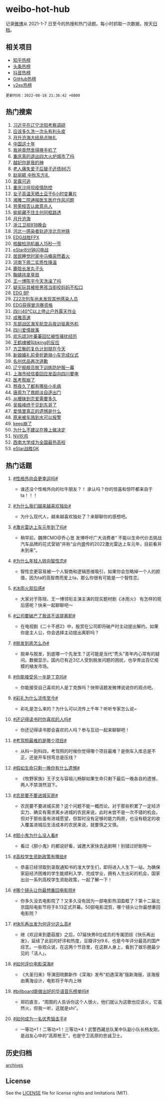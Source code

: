 # weibo-hot-hub

记录[微博](https://www.weibo.com)从 2021-1-7 日至今的热搜和热门话题。每小时抓取一次数据，按天[归档](archives)。

## 相关项目

- [知乎热榜](https://github.com/lonnyzhang423/zhihu-hot-hub)
- [头条热榜](https://github.com/lonnyzhang423/toutiao-hot-hub)
- [抖音热榜](https://github.com/lonnyzhang423/douyin-hot-hub)
- [GitHub热榜](https://github.com/lonnyzhang423/github-hot-hub)
- [v2ex热榜](https://github.com/lonnyzhang423/v2ex-hot-hub)


`更新时间：2022-08-18 21:36:42 +0800`

## 热门搜索

1. [习近平在辽宁沈阳考察调研](https://m.weibo.cn/search?containerid=100103type%3D1%26t%3D10%26q%3D%23%E4%B9%A0%E8%BF%91%E5%B9%B3%E5%9C%A8%E8%BE%BD%E5%AE%81%E6%B2%88%E9%98%B3%E8%80%83%E5%AF%9F%E8%B0%83%E7%A0%94%23&stream_entry_id=51&isnewpage=1&extparam=seat%3D1%26cate%3D10103%26dgr%3D0%26filter_type%3Drealtimehot%26c_type%3D51%26pos%3D0%26display_time%3D1660829801%26pre_seqid%3D1660829801014021961211&luicode=10000011&lfid=106003type%253D25%2526t%253D3%2526disable_hot%253D1%2526filter_type%253Drealtimehot)
1. [应该多久洗一次头有利头皮](https://m.weibo.cn/search?containerid=100103type%3D1%26t%3D10%26q%3D%23%E5%BA%94%E8%AF%A5%E5%A4%9A%E4%B9%85%E6%B4%97%E4%B8%80%E6%AC%A1%E5%A4%B4%E6%9C%89%E5%88%A9%E5%A4%B4%E7%9A%AE%23&stream_entry_id=31&isnewpage=1&extparam=seat%3D1%26realpos%3D1%26cate%3D0%26lcate%3D5001%26filter_type%3Drealtimehot%26dgr%3D0%26c_type%3D31%26flag%3D1%26pos%3D0%26display_time%3D1660829801%26pre_seqid%3D1660829801014021961211&luicode=10000011&lfid=106003type%253D25%2526t%253D3%2526disable_hot%253D1%2526filter_type%253Drealtimehot)
1. [月升沧海大结局点映礼](https://m.weibo.cn/search?containerid=100103type%3D1%26t%3D10%26q%3D%23%E6%9C%88%E5%8D%87%E6%B2%A7%E6%B5%B7%E5%A4%A7%E7%BB%93%E5%B1%80%E7%82%B9%E6%98%A0%E7%A4%BC%23&stream_entry_id=31&isnewpage=1&extparam=seat%3D1%26realpos%3D2%26cate%3D0%26lcate%3D5001%26filter_type%3Drealtimehot%26dgr%3D0%26c_type%3D31%26flag%3D0%26pos%3D1%26display_time%3D1660829801%26pre_seqid%3D1660829801014021961211&luicode=10000011&lfid=106003type%253D25%2526t%253D3%2526disable_hot%253D1%2526filter_type%253Drealtimehot)
1. [中国这十年](https://m.weibo.cn/search?containerid=100103type%3D1%26t%3D10%26q%3D%23%E4%B8%AD%E5%9B%BD%E8%BF%99%E5%8D%81%E5%B9%B4%23&stream_entry_id=31&isnewpage=1&extparam=seat%3D1%26realpos%3D3%26cate%3D0%26lcate%3D5001%26filter_type%3Drealtimehot%26dgr%3D0%26c_type%3D31%26flag%3D0%26pos%3D2%26display_time%3D1660829801%26pre_seqid%3D1660829801014021961211&luicode=10000011&lfid=106003type%253D25%2526t%253D3%2526disable_hot%253D1%2526filter_type%253Drealtimehot)
1. [我爸竟然舍得换手机了](https://m.weibo.cn/search?containerid=100103type%3D1%26t%3D10%26q%3D%23%E6%88%91%E7%88%B8%E7%AB%9F%E7%84%B6%E8%88%8D%E5%BE%97%E6%8D%A2%E6%89%8B%E6%9C%BA%E4%BA%86%23&stream_entry_id=31&isnewpage=1&extparam=seat%3D1%26cate%3D0%26adid%3D162912%26lcate%3D5001%26topic_ad%3D1%26dgr%3D0%26c_type%3D31%26filter_type%3Drealtimehot%26pos%3D3%26display_time%3D1660829801%26pre_seqid%3D1660829801014021961211&luicode=10000011&lfid=106003type%253D25%2526t%253D3%2526disable_hot%253D1%2526filter_type%253Drealtimehot)
1. [重庆真的退出四大火炉城市了吗](https://m.weibo.cn/search?containerid=100103type%3D1%26t%3D10%26q%3D%23%E9%87%8D%E5%BA%86%E7%9C%9F%E7%9A%84%E9%80%80%E5%87%BA%E5%9B%9B%E5%A4%A7%E7%81%AB%E7%82%89%E5%9F%8E%E5%B8%82%E4%BA%86%E5%90%97%23&stream_entry_id=31&isnewpage=1&extparam=seat%3D1%26realpos%3D4%26cate%3D0%26lcate%3D5001%26filter_type%3Drealtimehot%26dgr%3D0%26c_type%3D31%26flag%3D2%26pos%3D4%26display_time%3D1660829801%26pre_seqid%3D1660829801014021961211&luicode=10000011&lfid=106003type%253D25%2526t%253D3%2526disable_hot%253D1%2526filter_type%253Drealtimehot)
1. [越妃你是我的神](https://m.weibo.cn/search?containerid=100103type%3D1%26t%3D10%26q%3D%23%E8%B6%8A%E5%A6%83%E4%BD%A0%E6%98%AF%E6%88%91%E7%9A%84%E7%A5%9E%23&stream_entry_id=31&isnewpage=1&extparam=seat%3D1%26realpos%3D5%26cate%3D0%26lcate%3D5001%26filter_type%3Drealtimehot%26dgr%3D0%26c_type%3D31%26flag%3D1%26pos%3D5%26display_time%3D1660829801%26pre_seqid%3D1660829801014021961211&luicode=10000011&lfid=106003type%253D25%2526t%253D3%2526disable_hot%253D1%2526filter_type%253Drealtimehot)
1. [老人痛失爱子后替子还债86万](https://m.weibo.cn/search?containerid=100103type%3D1%26t%3D10%26q%3D%23%E8%80%81%E4%BA%BA%E7%97%9B%E5%A4%B1%E7%88%B1%E5%AD%90%E5%90%8E%E6%9B%BF%E5%AD%90%E8%BF%98%E5%80%BA86%E4%B8%87%23&stream_entry_id=31&isnewpage=1&extparam=seat%3D1%26realpos%3D6%26cate%3D0%26lcate%3D5001%26filter_type%3Drealtimehot%26dgr%3D0%26c_type%3D31%26flag%3D1%26pos%3D6%26display_time%3D1660829801%26pre_seqid%3D1660829801014021961211&luicode=10000011&lfid=106003type%253D25%2526t%253D3%2526disable_hot%253D1%2526filter_type%253Drealtimehot)
1. [赵丽颖 中秋东方礼](https://m.weibo.cn/search?containerid=100103type%3D1%26t%3D10%26q%3D%23%E8%B5%B5%E4%B8%BD%E9%A2%96+%E4%B8%AD%E7%A7%8B%E4%B8%9C%E6%96%B9%E7%A4%BC%23&stream_entry_id=31&isnewpage=1&extparam=seat%3D1%26cate%3D0%26adid%3D162922%26lcate%3D5001%26topic_ad%3D1%26dgr%3D0%26c_type%3D31%26filter_type%3Drealtimehot%26pos%3D7%26display_time%3D1660829801%26pre_seqid%3D1660829801014021961211&luicode=10000011&lfid=106003type%253D25%2526t%253D3%2526disable_hot%253D1%2526filter_type%253Drealtimehot)
1. [吴露可逃](https://m.weibo.cn/search?containerid=100103type%3D1%26t%3D10%26q%3D%E5%90%B4%E9%9C%B2%E5%8F%AF%E9%80%83&stream_entry_id=31&isnewpage=1&extparam=seat%3D1%26realpos%3D7%26cate%3D0%26lcate%3D5001%26filter_type%3Drealtimehot%26dgr%3D0%26c_type%3D31%26flag%3D0%26pos%3D8%26display_time%3D1660829801%26pre_seqid%3D1660829801014021961211&luicode=10000011&lfid=106003type%253D25%2526t%253D3%2526disable_hot%253D1%2526filter_type%253Drealtimehot)
1. [重庆沙坪坝疫情防控](https://m.weibo.cn/search?containerid=100103type%3D1%26t%3D10%26q%3D%23%E9%87%8D%E5%BA%86%E6%B2%99%E5%9D%AA%E5%9D%9D%E7%96%AB%E6%83%85%E9%98%B2%E6%8E%A7%23&stream_entry_id=31&isnewpage=1&extparam=seat%3D1%26realpos%3D8%26cate%3D0%26lcate%3D5001%26filter_type%3Drealtimehot%26dgr%3D0%26c_type%3D31%26flag%3D0%26pos%3D9%26display_time%3D1660829801%26pre_seqid%3D1660829801014021961211&luicode=10000011&lfid=106003type%253D25%2526t%253D3%2526disable_hot%253D1%2526filter_type%253Drealtimehot)
1. [女子高温天晒土豆干6小时变薯片](http://m.weibo.cn/c/wbox?&id=j84w2uenjc&roomid=12222&q=%23%E5%A5%B3%E5%AD%90%E9%AB%98%E6%B8%A9%E5%A4%A9%E6%99%92%E5%9C%9F%E8%B1%86%E5%B9%B26%E5%B0%8F%E6%97%B6%E5%8F%98%E8%96%AF%E7%89%87%23&extparam=seat%3D1%26realpos%3D9%26cate%3D0%26lcate%3D5001%26filter_type%3Drealtimehot%26dgr%3D0%26c_type%3D31%26flag%3D0%26pos%3D10%26display_time%3D1660829801%26pre_seqid%3D1660829801014021961211&luicode=10000011&lfid=106003type%253D25%2526t%253D3%2526disable_hot%253D1%2526filter_type%253Drealtimehot)
1. [湘雅二院通报医生医疗作风问题](https://m.weibo.cn/search?containerid=100103type%3D1%26t%3D10%26q%3D%23%E6%B9%98%E9%9B%85%E4%BA%8C%E9%99%A2%E9%80%9A%E6%8A%A5%E5%8C%BB%E7%94%9F%E5%8C%BB%E7%96%97%E4%BD%9C%E9%A3%8E%E9%97%AE%E9%A2%98%23&stream_entry_id=31&isnewpage=1&extparam=seat%3D1%26realpos%3D10%26cate%3D0%26lcate%3D5001%26filter_type%3Drealtimehot%26dgr%3D0%26c_type%3D31%26flag%3D0%26pos%3D11%26display_time%3D1660829801%26pre_seqid%3D1660829801014021961211&luicode=10000011&lfid=106003type%253D25%2526t%253D3%2526disable_hot%253D1%2526filter_type%253Drealtimehot)
1. [劳荣枝否认故意杀人](https://m.weibo.cn/search?containerid=100103type%3D1%26t%3D10%26q%3D%23%E5%8A%B3%E8%8D%A3%E6%9E%9D%E5%90%A6%E8%AE%A4%E6%95%85%E6%84%8F%E6%9D%80%E4%BA%BA%23&stream_entry_id=31&isnewpage=1&extparam=seat%3D1%26realpos%3D11%26cate%3D0%26lcate%3D5001%26filter_type%3Drealtimehot%26dgr%3D0%26c_type%3D31%26flag%3D0%26pos%3D12%26display_time%3D1660829801%26pre_seqid%3D1660829801014021961211&luicode=10000011&lfid=106003type%253D25%2526t%253D3%2526disable_hot%253D1%2526filter_type%253Drealtimehot)
1. [偷偷藏不住主创同框路透](https://m.weibo.cn/search?containerid=100103type%3D1%26t%3D10%26q%3D%23%E5%81%B7%E5%81%B7%E8%97%8F%E4%B8%8D%E4%BD%8F%E4%B8%BB%E5%88%9B%E5%90%8C%E6%A1%86%E8%B7%AF%E9%80%8F%23&stream_entry_id=31&isnewpage=1&extparam=seat%3D1%26realpos%3D12%26cate%3D0%26lcate%3D5001%26filter_type%3Drealtimehot%26dgr%3D0%26c_type%3D31%26flag%3D1%26pos%3D13%26display_time%3D1660829801%26pre_seqid%3D1660829801014021961211&luicode=10000011&lfid=106003type%253D25%2526t%253D3%2526disable_hot%253D1%2526filter_type%253Drealtimehot)
1. [月升沧海](http://m.weibo.cn/c/wbox?&id=j84w2uenjc&roomid=11423&q=%23%E6%9C%88%E5%8D%87%E6%B2%A7%E6%B5%B7%23&extparam=seat%3D1%26realpos%3D13%26cate%3D0%26lcate%3D5001%26filter_type%3Drealtimehot%26dgr%3D0%26c_type%3D31%26flag%3D0%26pos%3D14%26display_time%3D1660829801%26pre_seqid%3D1660829801014021961211&luicode=10000011&lfid=106003type%253D25%2526t%253D3%2526disable_hot%253D1%2526filter_type%253Drealtimehot)
1. [浙江卫视818晚会](https://m.weibo.cn/search?containerid=100103type%3D1%26t%3D10%26q%3D%E6%B5%99%E6%B1%9F%E5%8D%AB%E8%A7%86818%E6%99%9A%E4%BC%9A&stream_entry_id=31&isnewpage=1&extparam=seat%3D1%26realpos%3D14%26cate%3D0%26lcate%3D5001%26filter_type%3Drealtimehot%26dgr%3D0%26c_type%3D31%26flag%3D0%26pos%3D15%26display_time%3D1660829801%26pre_seqid%3D1660829801014021961211&luicode=10000011&lfid=106003type%253D25%2526t%253D3%2526disable_hot%253D1%2526filter_type%253Drealtimehot)
1. [河北一感染者轨迹涉北京地铁](https://m.weibo.cn/search?containerid=100103type%3D1%26t%3D10%26q%3D%23%E6%B2%B3%E5%8C%97%E4%B8%80%E6%84%9F%E6%9F%93%E8%80%85%E8%BD%A8%E8%BF%B9%E6%B6%89%E5%8C%97%E4%BA%AC%E5%9C%B0%E9%93%81%23&stream_entry_id=31&isnewpage=1&extparam=seat%3D1%26realpos%3D15%26cate%3D0%26lcate%3D5001%26filter_type%3Drealtimehot%26dgr%3D0%26c_type%3D31%26flag%3D0%26pos%3D16%26display_time%3D1660829801%26pre_seqid%3D1660829801014021961211&luicode=10000011&lfid=106003type%253D25%2526t%253D3%2526disable_hot%253D1%2526filter_type%253Drealtimehot)
1. [EDG战胜FPX](https://m.weibo.cn/search?containerid=100103type%3D1%26t%3D10%26q%3D%23EDG%E6%88%98%E8%83%9CFPX%23&stream_entry_id=31&isnewpage=1&extparam=seat%3D1%26realpos%3D16%26cate%3D0%26lcate%3D5001%26filter_type%3Drealtimehot%26dgr%3D0%26c_type%3D31%26flag%3D1%26pos%3D17%26display_time%3D1660829801%26pre_seqid%3D1660829801014021961211&luicode=10000011&lfid=106003type%253D25%2526t%253D3%2526disable_hot%253D1%2526filter_type%253Drealtimehot)
1. [核酸检测机器人15秒一签](https://m.weibo.cn/search?containerid=100103type%3D1%26t%3D10%26q%3D%23%E6%A0%B8%E9%85%B8%E6%A3%80%E6%B5%8B%E6%9C%BA%E5%99%A8%E4%BA%BA15%E7%A7%92%E4%B8%80%E7%AD%BE%23&stream_entry_id=31&isnewpage=1&extparam=seat%3D1%26realpos%3D17%26cate%3D0%26lcate%3D5001%26filter_type%3Drealtimehot%26dgr%3D0%26c_type%3D31%26flag%3D1%26pos%3D18%26display_time%3D1660829801%26pre_seqid%3D1660829801014021961211&luicode=10000011&lfid=106003type%253D25%2526t%253D3%2526disable_hot%253D1%2526filter_type%253Drealtimehot)
1. [eStar8分钟闪电战](https://m.weibo.cn/search?containerid=100103type%3D1%26t%3D10%26q%3D%23eStar8%E5%88%86%E9%92%9F%E9%97%AA%E7%94%B5%E6%88%98%23&stream_entry_id=31&isnewpage=1&extparam=seat%3D1%26realpos%3D18%26cate%3D0%26lcate%3D5001%26filter_type%3Drealtimehot%26dgr%3D0%26c_type%3D31%26flag%3D1%26pos%3D19%26display_time%3D1660829801%26pre_seqid%3D1660829801014021961211&luicode=10000011&lfid=106003type%253D25%2526t%253D3%2526disable_hot%253D1%2526filter_type%253Drealtimehot)
1. [居民睡觉时家中马桶突然着火](https://m.weibo.cn/search?containerid=100103type%3D1%26t%3D10%26q%3D%23%E5%B1%85%E6%B0%91%E7%9D%A1%E8%A7%89%E6%97%B6%E5%AE%B6%E4%B8%AD%E9%A9%AC%E6%A1%B6%E7%AA%81%E7%84%B6%E7%9D%80%E7%81%AB%23&stream_entry_id=31&isnewpage=1&extparam=seat%3D1%26realpos%3D19%26cate%3D0%26lcate%3D5001%26filter_type%3Drealtimehot%26dgr%3D0%26c_type%3D31%26flag%3D0%26pos%3D20%26display_time%3D1660829801%26pre_seqid%3D1660829801014021961211&luicode=10000011&lfid=106003type%253D25%2526t%253D3%2526disable_hot%253D1%2526filter_type%253Drealtimehot)
1. [河南下周二实质性降温](https://m.weibo.cn/search?containerid=100103type%3D1%26t%3D10%26q%3D%23%E6%B2%B3%E5%8D%97%E4%B8%8B%E5%91%A8%E4%BA%8C%E5%AE%9E%E8%B4%A8%E6%80%A7%E9%99%8D%E6%B8%A9%23&stream_entry_id=31&isnewpage=1&extparam=seat%3D1%26realpos%3D20%26cate%3D0%26lcate%3D5001%26filter_type%3Drealtimehot%26dgr%3D0%26c_type%3D31%26flag%3D1%26pos%3D21%26display_time%3D1660829801%26pre_seqid%3D1660829801014021961211&luicode=10000011&lfid=106003type%253D25%2526t%253D3%2526disable_hot%253D1%2526filter_type%253Drealtimehot)
1. [鹿晗长发丸子头](https://m.weibo.cn/search?containerid=100103type%3D1%26t%3D10%26q%3D%23%E9%B9%BF%E6%99%97%E9%95%BF%E5%8F%91%E4%B8%B8%E5%AD%90%E5%A4%B4%23&stream_entry_id=31&isnewpage=1&extparam=seat%3D1%26realpos%3D21%26cate%3D0%26lcate%3D5001%26filter_type%3Drealtimehot%26dgr%3D0%26c_type%3D31%26flag%3D1%26pos%3D22%26display_time%3D1660829801%26pre_seqid%3D1660829801014021961211&luicode=10000011&lfid=106003type%253D25%2526t%253D3%2526disable_hot%253D1%2526filter_type%253Drealtimehot)
1. [鞠婧祎拿草扇](https://m.weibo.cn/search?containerid=100103type%3D1%26t%3D10%26q%3D%23%E9%9E%A0%E5%A9%A7%E7%A5%8E%E6%8B%BF%E8%8D%89%E6%89%87%23&stream_entry_id=31&isnewpage=1&extparam=seat%3D1%26realpos%3D22%26cate%3D0%26lcate%3D5001%26filter_type%3Drealtimehot%26dgr%3D0%26c_type%3D31%26flag%3D1%26pos%3D23%26display_time%3D1660829801%26pre_seqid%3D1660829801014021961211&luicode=10000011&lfid=106003type%253D25%2526t%253D3%2526disable_hot%253D1%2526filter_type%253Drealtimehot)
1. [王一博陈宇今天洗澡了吗](https://m.weibo.cn/search?containerid=100103type%3D1%26t%3D10%26q%3D%23%E7%8E%8B%E4%B8%80%E5%8D%9A%E9%99%88%E5%AE%87%E4%BB%8A%E5%A4%A9%E6%B4%97%E6%BE%A1%E4%BA%86%E5%90%97%23&stream_entry_id=31&isnewpage=1&extparam=seat%3D1%26realpos%3D23%26cate%3D0%26lcate%3D5001%26filter_type%3Drealtimehot%26dgr%3D0%26c_type%3D31%26flag%3D1%26pos%3D24%26display_time%3D1660829801%26pre_seqid%3D1660829801014021961211&luicode=10000011&lfid=106003type%253D25%2526t%253D3%2526disable_hot%253D1%2526filter_type%253Drealtimehot)
1. [疑买玩具被拒男孩当街咬妈妈不松口](https://m.weibo.cn/search?containerid=100103type%3D1%26t%3D10%26q%3D%23%E7%96%91%E4%B9%B0%E7%8E%A9%E5%85%B7%E8%A2%AB%E6%8B%92%E7%94%B7%E5%AD%A9%E5%BD%93%E8%A1%97%E5%92%AC%E5%A6%88%E5%A6%88%E4%B8%8D%E6%9D%BE%E5%8F%A3%23&stream_entry_id=31&isnewpage=1&extparam=seat%3D1%26realpos%3D24%26cate%3D0%26lcate%3D5001%26filter_type%3Drealtimehot%26dgr%3D0%26c_type%3D31%26flag%3D0%26pos%3D25%26display_time%3D1660829801%26pre_seqid%3D1660829801014021961211&luicode=10000011&lfid=106003type%253D25%2526t%253D3%2526disable_hot%253D1%2526filter_type%253Drealtimehot)
1. [EDG BP](https://m.weibo.cn/search?containerid=100103type%3D1%26t%3D10%26q%3DEDG+BP&stream_entry_id=31&isnewpage=1&extparam=seat%3D1%26realpos%3D25%26cate%3D0%26lcate%3D5001%26filter_type%3Drealtimehot%26dgr%3D0%26c_type%3D31%26flag%3D1%26pos%3D26%26display_time%3D1660829801%26pre_seqid%3D1660829801014021961211&luicode=10000011&lfid=106003type%253D25%2526t%253D3%2526disable_hot%253D1%2526filter_type%253Drealtimehot)
1. [Z22次列车尚未发现其他感染人员](https://m.weibo.cn/search?containerid=100103type%3D1%26t%3D10%26q%3D%23Z22%E6%AC%A1%E5%88%97%E8%BD%A6%E5%B0%9A%E6%9C%AA%E5%8F%91%E7%8E%B0%E5%85%B6%E4%BB%96%E6%84%9F%E6%9F%93%E4%BA%BA%E5%91%98%23&stream_entry_id=31&isnewpage=1&extparam=seat%3D1%26realpos%3D26%26cate%3D0%26lcate%3D5001%26filter_type%3Drealtimehot%26dgr%3D0%26c_type%3D31%26flag%3D0%26pos%3D27%26display_time%3D1660829801%26pre_seqid%3D1660829801014021961211&luicode=10000011&lfid=106003type%253D25%2526t%253D3%2526disable_hot%253D1%2526filter_type%253Drealtimehot)
1. [EDG获得冒泡赛资格](https://m.weibo.cn/search?containerid=100103type%3D1%26t%3D10%26q%3D%23EDG%E8%8E%B7%E5%BE%97%E5%86%92%E6%B3%A1%E8%B5%9B%E8%B5%84%E6%A0%BC%23&stream_entry_id=31&isnewpage=1&extparam=seat%3D1%26realpos%3D27%26cate%3D0%26lcate%3D5001%26filter_type%3Drealtimehot%26dgr%3D0%26c_type%3D31%26flag%3D1%26pos%3D28%26display_time%3D1660829801%26pre_seqid%3D1660829801014021961211&luicode=10000011&lfid=106003type%253D25%2526t%253D3%2526disable_hot%253D1%2526filter_type%253Drealtimehot)
1. [四川40℃以上停止户外露天作业](https://m.weibo.cn/search?containerid=100103type%3D1%26t%3D10%26q%3D%23%E5%9B%9B%E5%B7%9D40%E2%84%83%E4%BB%A5%E4%B8%8A%E5%81%9C%E6%AD%A2%E6%88%B7%E5%A4%96%E9%9C%B2%E5%A4%A9%E4%BD%9C%E4%B8%9A%23&stream_entry_id=31&isnewpage=1&extparam=seat%3D1%26realpos%3D28%26cate%3D0%26lcate%3D5001%26filter_type%3Drealtimehot%26dgr%3D0%26c_type%3D31%26flag%3D0%26pos%3D29%26display_time%3D1660829801%26pre_seqid%3D1660829801014021961211&luicode=10000011&lfid=106003type%253D25%2526t%253D3%2526disable_hot%253D1%2526filter_type%253Drealtimehot)
1. [成雅高速](https://m.weibo.cn/search?containerid=100103type%3D1%26t%3D10%26q%3D%E6%88%90%E9%9B%85%E9%AB%98%E9%80%9F&stream_entry_id=31&isnewpage=1&extparam=seat%3D1%26realpos%3D29%26cate%3D0%26lcate%3D5001%26filter_type%3Drealtimehot%26dgr%3D0%26c_type%3D31%26flag%3D1%26pos%3D30%26display_time%3D1660829801%26pre_seqid%3D1660829801014021961211&luicode=10000011&lfid=106003type%253D25%2526t%253D3%2526disable_hot%253D1%2526filter_type%253Drealtimehot)
1. [东部战区海军航空兵夜训驱离外机](https://m.weibo.cn/search?containerid=100103type%3D1%26t%3D10%26q%3D%23%E4%B8%9C%E9%83%A8%E6%88%98%E5%8C%BA%E6%B5%B7%E5%86%9B%E8%88%AA%E7%A9%BA%E5%85%B5%E5%A4%9C%E8%AE%AD%E9%A9%B1%E7%A6%BB%E5%A4%96%E6%9C%BA%23&stream_entry_id=31&isnewpage=1&extparam=seat%3D1%26realpos%3D30%26cate%3D0%26lcate%3D5001%26filter_type%3Drealtimehot%26dgr%3D0%26c_type%3D31%26flag%3D0%26pos%3D31%26display_time%3D1660829801%26pre_seqid%3D1660829801014021961211&luicode=10000011&lfid=106003type%253D25%2526t%253D3%2526disable_hot%253D1%2526filter_type%253Drealtimehot)
1. [四川爱情故事](https://m.weibo.cn/search?containerid=100103type%3D1%26t%3D10%26q%3D%E5%9B%9B%E5%B7%9D%E7%88%B1%E6%83%85%E6%95%85%E4%BA%8B&stream_entry_id=31&isnewpage=1&extparam=seat%3D1%26realpos%3D31%26cate%3D0%26lcate%3D5001%26filter_type%3Drealtimehot%26dgr%3D0%26c_type%3D31%26flag%3D1%26pos%3D32%26display_time%3D1660829801%26pre_seqid%3D1660829801014021961211&luicode=10000011&lfid=106003type%253D25%2526t%253D3%2526disable_hot%253D1%2526filter_type%253Drealtimehot)
1. [欢乐颂3叶蓁蓁回忆被性骚扰经历](https://m.weibo.cn/search?containerid=100103type%3D1%26t%3D10%26q%3D%23%E6%AC%A2%E4%B9%90%E9%A2%823%E5%8F%B6%E8%93%81%E8%93%81%E5%9B%9E%E5%BF%86%E8%A2%AB%E6%80%A7%E9%AA%9A%E6%89%B0%E7%BB%8F%E5%8E%86%23&stream_entry_id=31&isnewpage=1&extparam=seat%3D1%26realpos%3D32%26cate%3D0%26lcate%3D5001%26filter_type%3Drealtimehot%26dgr%3D0%26c_type%3D31%26flag%3D1%26pos%3D33%26display_time%3D1660829801%26pre_seqid%3D1660829801014021961211&luicode=10000011&lfid=106003type%253D25%2526t%253D3%2526disable_hot%253D1%2526filter_type%253Drealtimehot)
1. [王鹤棣被叫bking的反应](https://m.weibo.cn/search?containerid=100103type%3D1%26t%3D10%26q%3D%E7%8E%8B%E9%B9%A4%E6%A3%A3%E8%A2%AB%E5%8F%ABbking%E7%9A%84%E5%8F%8D%E5%BA%94&stream_entry_id=31&isnewpage=1&extparam=seat%3D1%26realpos%3D33%26cate%3D0%26lcate%3D5001%26filter_type%3Drealtimehot%26dgr%3D0%26c_type%3D31%26flag%3D0%26pos%3D34%26display_time%3D1660829801%26pre_seqid%3D1660829801014021961211&luicode=10000011&lfid=106003type%253D25%2526t%253D3%2526disable_hot%253D1%2526filter_type%253Drealtimehot)
1. [方芷衡的复仇计划就在今天](https://m.weibo.cn/search?containerid=100103type%3D1%26t%3D10%26q%3D%23%E6%96%B9%E8%8A%B7%E8%A1%A1%E7%9A%84%E5%A4%8D%E4%BB%87%E8%AE%A1%E5%88%92%E5%B0%B1%E5%9C%A8%E4%BB%8A%E5%A4%A9%23&stream_entry_id=31&isnewpage=1&extparam=seat%3D1%26realpos%3D34%26cate%3D0%26lcate%3D5001%26filter_type%3Drealtimehot%26dgr%3D0%26c_type%3D31%26flag%3D1%26pos%3D35%26display_time%3D1660829801%26pre_seqid%3D1660829801014021961211&luicode=10000011&lfid=106003type%253D25%2526t%253D3%2526disable_hot%253D1%2526filter_type%253Drealtimehot)
1. [新娘婚礼前骨折跪骑小车完成仪式](https://m.weibo.cn/search?containerid=100103type%3D1%26t%3D10%26q%3D%23%E6%96%B0%E5%A8%98%E5%A9%9A%E7%A4%BC%E5%89%8D%E9%AA%A8%E6%8A%98%E8%B7%AA%E9%AA%91%E5%B0%8F%E8%BD%A6%E5%AE%8C%E6%88%90%E4%BB%AA%E5%BC%8F%23&stream_entry_id=31&isnewpage=1&extparam=seat%3D1%26realpos%3D35%26cate%3D0%26lcate%3D5001%26filter_type%3Drealtimehot%26dgr%3D0%26c_type%3D31%26flag%3D0%26pos%3D36%26display_time%3D1660829801%26pre_seqid%3D1660829801014021961211&luicode=10000011&lfid=106003type%253D25%2526t%253D3%2526disable_hot%253D1%2526filter_type%253Drealtimehot)
1. [名创优品再次道歉](https://m.weibo.cn/search?containerid=100103type%3D1%26t%3D10%26q%3D%23%E5%90%8D%E5%88%9B%E4%BC%98%E5%93%81%E5%86%8D%E6%AC%A1%E9%81%93%E6%AD%89%23&stream_entry_id=31&isnewpage=1&extparam=seat%3D1%26realpos%3D36%26cate%3D0%26lcate%3D5001%26filter_type%3Drealtimehot%26dgr%3D0%26c_type%3D31%26flag%3D0%26pos%3D37%26display_time%3D1660829801%26pre_seqid%3D1660829801014021961211&luicode=10000011&lfid=106003type%253D25%2526t%253D3%2526disable_hot%253D1%2526filter_type%253Drealtimehot)
1. [辽宁舰舰员脱下训练防护服一幕](https://m.weibo.cn/search?containerid=100103type%3D1%26t%3D10%26q%3D%23%E8%BE%BD%E5%AE%81%E8%88%B0%E8%88%B0%E5%91%98%E8%84%B1%E4%B8%8B%E8%AE%AD%E7%BB%83%E9%98%B2%E6%8A%A4%E6%9C%8D%E4%B8%80%E5%B9%95%23&stream_entry_id=31&isnewpage=1&extparam=seat%3D1%26realpos%3D37%26cate%3D0%26lcate%3D5001%26filter_type%3Drealtimehot%26dgr%3D0%26c_type%3D31%26flag%3D0%26pos%3D38%26display_time%3D1660829801%26pre_seqid%3D1660829801014021961211&luicode=10000011&lfid=106003type%253D25%2526t%253D3%2526disable_hot%253D1%2526filter_type%253Drealtimehot)
1. [上海市经信委回应发函向四川要电](https://m.weibo.cn/search?containerid=100103type%3D1%26t%3D10%26q%3D%23%E4%B8%8A%E6%B5%B7%E5%B8%82%E7%BB%8F%E4%BF%A1%E5%A7%94%E5%9B%9E%E5%BA%94%E5%8F%91%E5%87%BD%E5%90%91%E5%9B%9B%E5%B7%9D%E8%A6%81%E7%94%B5%23&stream_entry_id=31&isnewpage=1&extparam=seat%3D1%26realpos%3D38%26cate%3D0%26lcate%3D5001%26filter_type%3Drealtimehot%26dgr%3D0%26c_type%3D31%26flag%3D0%26pos%3D39%26display_time%3D1660829801%26pre_seqid%3D1660829801014021961211&luicode=10000011&lfid=106003type%253D25%2526t%253D3%2526disable_hot%253D1%2526filter_type%253Drealtimehot)
1. [医考帮崩了](https://m.weibo.cn/search?containerid=100103type%3D1%26t%3D10%26q%3D%E5%8C%BB%E8%80%83%E5%B8%AE%E5%B4%A9%E4%BA%86&stream_entry_id=31&isnewpage=1&extparam=seat%3D1%26realpos%3D39%26cate%3D0%26lcate%3D5001%26filter_type%3Drealtimehot%26dgr%3D0%26c_type%3D31%26flag%3D1%26pos%3D40%26display_time%3D1660829801%26pre_seqid%3D1660829801014021961211&luicode=10000011&lfid=106003type%253D25%2526t%253D3%2526disable_hot%253D1%2526filter_type%253Drealtimehot)
1. [熬夜久了都有哪些小毛病](https://m.weibo.cn/search?containerid=100103type%3D1%26t%3D10%26q%3D%23%E7%86%AC%E5%A4%9C%E4%B9%85%E4%BA%86%E9%83%BD%E6%9C%89%E5%93%AA%E4%BA%9B%E5%B0%8F%E6%AF%9B%E7%97%85%23&stream_entry_id=31&isnewpage=1&extparam=seat%3D1%26realpos%3D40%26cate%3D0%26lcate%3D5001%26filter_type%3Drealtimehot%26dgr%3D0%26c_type%3D31%26flag%3D0%26pos%3D41%26display_time%3D1660829801%26pre_seqid%3D1660829801014021961211&luicode=10000011&lfid=106003type%253D25%2526t%253D3%2526disable_hot%253D1%2526filter_type%253Drealtimehot)
1. [唐周为了救颜淡自逐出门](https://m.weibo.cn/search?containerid=100103type%3D1%26t%3D10%26q%3D%23%E5%94%90%E5%91%A8%E4%B8%BA%E4%BA%86%E6%95%91%E9%A2%9C%E6%B7%A1%E8%87%AA%E9%80%90%E5%87%BA%E9%97%A8%23&stream_entry_id=31&isnewpage=1&extparam=seat%3D1%26realpos%3D41%26cate%3D0%26lcate%3D5001%26filter_type%3Drealtimehot%26dgr%3D0%26c_type%3D31%26flag%3D1%26pos%3D42%26display_time%3D1660829801%26pre_seqid%3D1660829801014021961211&luicode=10000011&lfid=106003type%253D25%2526t%253D3%2526disable_hot%253D1%2526filter_type%253Drealtimehot)
1. [从暧昧到恋爱需要多久](https://m.weibo.cn/search?containerid=100103type%3D1%26t%3D10%26q%3D%23%E4%BB%8E%E6%9A%A7%E6%98%A7%E5%88%B0%E6%81%8B%E7%88%B1%E9%9C%80%E8%A6%81%E5%A4%9A%E4%B9%85%23&stream_entry_id=31&isnewpage=1&extparam=seat%3D1%26realpos%3D42%26cate%3D0%26lcate%3D5001%26filter_type%3Drealtimehot%26dgr%3D0%26c_type%3D31%26flag%3D0%26pos%3D43%26display_time%3D1660829801%26pre_seqid%3D1660829801014021961211&luicode=10000011&lfid=106003type%253D25%2526t%253D3%2526disable_hot%253D1%2526filter_type%253Drealtimehot)
1. [吴振峰终于见到东哥了](https://m.weibo.cn/search?containerid=100103type%3D1%26t%3D10%26q%3D%23%E5%90%B4%E6%8C%AF%E5%B3%B0%E7%BB%88%E4%BA%8E%E8%A7%81%E5%88%B0%E4%B8%9C%E5%93%A5%E4%BA%86%23&stream_entry_id=31&isnewpage=1&extparam=seat%3D1%26realpos%3D43%26cate%3D0%26lcate%3D5001%26filter_type%3Drealtimehot%26dgr%3D0%26c_type%3D31%26flag%3D1%26pos%3D44%26display_time%3D1660829801%26pre_seqid%3D1660829801014021961211&luicode=10000011&lfid=106003type%253D25%2526t%253D3%2526disable_hot%253D1%2526filter_type%253Drealtimehot)
1. [爱情里真正的遗憾是什么](http://m.weibo.cn/c/wbox?&id=j84w2uenjc&roomid=12189&q=%23%E7%88%B1%E6%83%85%E9%87%8C%E7%9C%9F%E6%AD%A3%E7%9A%84%E9%81%97%E6%86%BE%E6%98%AF%E4%BB%80%E4%B9%88%23&extparam=seat%3D1%26realpos%3D44%26cate%3D0%26lcate%3D5001%26filter_type%3Drealtimehot%26dgr%3D0%26c_type%3D31%26flag%3D1%26pos%3D45%26display_time%3D1660829801%26pre_seqid%3D1660829801014021961211&luicode=10000011&lfid=106003type%253D25%2526t%253D3%2526disable_hot%253D1%2526filter_type%253Drealtimehot)
1. [原来被车溅到水可以报警](https://m.weibo.cn/search?containerid=100103type%3D1%26t%3D10%26q%3D%23%E5%8E%9F%E6%9D%A5%E8%A2%AB%E8%BD%A6%E6%BA%85%E5%88%B0%E6%B0%B4%E5%8F%AF%E4%BB%A5%E6%8A%A5%E8%AD%A6%23&stream_entry_id=31&isnewpage=1&extparam=seat%3D1%26realpos%3D45%26cate%3D0%26lcate%3D5001%26filter_type%3Drealtimehot%26dgr%3D0%26c_type%3D31%26flag%3D0%26pos%3D46%26display_time%3D1660829801%26pre_seqid%3D1660829801014021961211&luicode=10000011&lfid=106003type%253D25%2526t%253D3%2526disable_hot%253D1%2526filter_type%253Drealtimehot)
1. [keep崩了](https://m.weibo.cn/search?containerid=100103type%3D1%26t%3D10%26q%3D%23keep%E5%B4%A9%E4%BA%86%23&stream_entry_id=31&isnewpage=1&extparam=seat%3D1%26realpos%3D46%26cate%3D0%26lcate%3D5001%26filter_type%3Drealtimehot%26dgr%3D0%26c_type%3D31%26flag%3D0%26pos%3D47%26display_time%3D1660829801%26pre_seqid%3D1660829801014021961211&luicode=10000011&lfid=106003type%253D25%2526t%253D3%2526disable_hot%253D1%2526filter_type%253Drealtimehot)
1. [为什么不建议在晚上做决定](https://m.weibo.cn/search?containerid=100103type%3D1%26t%3D10%26q%3D%23%E4%B8%BA%E4%BB%80%E4%B9%88%E4%B8%8D%E5%BB%BA%E8%AE%AE%E5%9C%A8%E6%99%9A%E4%B8%8A%E5%81%9A%E5%86%B3%E5%AE%9A%23&stream_entry_id=31&isnewpage=1&extparam=seat%3D1%26realpos%3D47%26cate%3D0%26lcate%3D5001%26filter_type%3Drealtimehot%26dgr%3D0%26c_type%3D31%26flag%3D1%26pos%3D48%26display_time%3D1660829801%26pre_seqid%3D1660829801014021961211&luicode=10000011&lfid=106003type%253D25%2526t%253D3%2526disable_hot%253D1%2526filter_type%253Drealtimehot)
1. [NV吃鸡](https://m.weibo.cn/search?containerid=100103type%3D1%26t%3D10%26q%3D%23NV%E5%90%83%E9%B8%A1%23&stream_entry_id=31&isnewpage=1&extparam=seat%3D1%26realpos%3D48%26cate%3D0%26lcate%3D5001%26filter_type%3Drealtimehot%26dgr%3D0%26c_type%3D31%26flag%3D1%26pos%3D49%26display_time%3D1660829801%26pre_seqid%3D1660829801014021961211&luicode=10000011&lfid=106003type%253D25%2526t%253D3%2526disable_hot%253D1%2526filter_type%253Drealtimehot)
1. [西南大学成为全国最热高校](https://m.weibo.cn/search?containerid=100103type%3D1%26t%3D10%26q%3D%23%E8%A5%BF%E5%8D%97%E5%A4%A7%E5%AD%A6%E6%88%90%E4%B8%BA%E5%85%A8%E5%9B%BD%E6%9C%80%E7%83%AD%E9%AB%98%E6%A0%A1%23&stream_entry_id=31&isnewpage=1&extparam=seat%3D1%26realpos%3D49%26cate%3D0%26lcate%3D5001%26filter_type%3Drealtimehot%26dgr%3D0%26c_type%3D31%26flag%3D0%26pos%3D50%26display_time%3D1660829801%26pre_seqid%3D1660829801014021961211&luicode=10000011&lfid=106003type%253D25%2526t%253D3%2526disable_hot%253D1%2526filter_type%253Drealtimehot)
1. [eStar战胜GK](https://m.weibo.cn/search?containerid=100103type%3D1%26t%3D10%26q%3D%23eStar%E6%88%98%E8%83%9CGK%23&stream_entry_id=31&isnewpage=1&extparam=seat%3D1%26realpos%3D50%26cate%3D0%26lcate%3D5001%26filter_type%3Drealtimehot%26dgr%3D0%26c_type%3D31%26flag%3D1%26pos%3D51%26display_time%3D1660829801%26pre_seqid%3D1660829801014021961211&luicode=10000011&lfid=106003type%253D25%2526t%253D3%2526disable_hot%253D1%2526filter_type%253Drealtimehot)

## 热门话题

1. [#性格外向会更幸运吗#](https://m.weibo.cn/search?containerid=231522type%3D1%26t%3D10%26q%3D%23%E6%80%A7%E6%A0%BC%E5%A4%96%E5%90%91%E4%BC%9A%E6%9B%B4%E5%B9%B8%E8%BF%90%E5%90%97%23&stream_entry_id=128&isnewpage=1&extparam=seat%3D1%26unitid%3D1660796210417%26cate%3D5004%26dgr%3D0%26c_type%3D128%26pos%3D1-0-0%26lcate%3D5004%26display_time%3D1660829802%26pre_seqid%3D1660829802277021958133&luicode=10000011&lfid=231648_-_4)
    - 谁还没个性格外向的社牛朋友？！
承认吗？你的惊喜和惊吓都来自于ta！！！

1. [#为什么我们越来越喜欢独处#](https://m.weibo.cn/search?containerid=231522type%3D1%26t%3D10%26q%3D%23%E4%B8%BA%E4%BB%80%E4%B9%88%E6%88%91%E4%BB%AC%E8%B6%8A%E6%9D%A5%E8%B6%8A%E5%96%9C%E6%AC%A2%E7%8B%AC%E5%A4%84%23&stream_entry_id=128&isnewpage=1&extparam=seat%3D1%26unitid%3D1660743407341%26cate%3D5004%26dgr%3D0%26c_type%3D128%26pos%3D1-0-1%26lcate%3D5004%26display_time%3D1660829802%26pre_seqid%3D1660829802277021958133&luicode=10000011&lfid=231648_-_4)
    - 为什么现代人，越来越喜欢独处了？来聊聊你的感想吧。

1. [#激光雷达上车元年到了吗#](https://m.weibo.cn/search?containerid=231522type%3D1%26t%3D10%26q%3D%23%E6%BF%80%E5%85%89%E9%9B%B7%E8%BE%BE%E4%B8%8A%E8%BD%A6%E5%85%83%E5%B9%B4%E5%88%B0%E4%BA%86%E5%90%97%23&stream_entry_id=128&isnewpage=1&extparam=seat%3D1%26unitid%3D1660813888128%26cate%3D5004%26dgr%3D0%26c_type%3D128%26pos%3D1-0-2%26lcate%3D5004%26display_time%3D1660829802%26pre_seqid%3D1660829802277021958133&luicode=10000011&lfid=231648_-_4)
    - 稍早前，魏牌CMO@乔心昱 发博呼吁广大消费者“ 不能以生命代价去挑战汽车品牌的花式营销”并称“业内盛传的2022激光雷达上车元年，目前看并未到来”。

1. [#为什么年轻人转向智性恋#](https://m.weibo.cn/search?containerid=231522type%3D1%26t%3D10%26q%3D%23%E4%B8%BA%E4%BB%80%E4%B9%88%E5%B9%B4%E8%BD%BB%E4%BA%BA%E8%BD%AC%E5%90%91%E6%99%BA%E6%80%A7%E6%81%8B%23&stream_entry_id=128&isnewpage=1&extparam=seat%3D1%26unitid%3D1660657010444%26cate%3D5004%26dgr%3D0%26c_type%3D128%26pos%3D1-0-3%26lcate%3D5004%26display_time%3D1660829802%26pre_seqid%3D1660829802277021958133&luicode=10000011&lfid=231648_-_4)
    - 智性恋更容易被一个人智商和逻辑思维吸引，如果你会忽略掉一个人的颜值，因为ta的高智商而爱上ta，那么你很有可能是一个智性恋。

1. [#冰雨火观后感#](https://m.weibo.cn/search?containerid=231522type%3D1%26t%3D10%26q%3D%23%E5%86%B0%E9%9B%A8%E7%81%AB%E8%A7%82%E5%90%8E%E6%84%9F%23&stream_entry_id=128&isnewpage=1&extparam=seat%3D1%26unitid%3Dm1660829403%26cate%3D5004%26dgr%3D0%26c_type%3D128%26pos%3D1-0-4%26lcate%3D5004%26display_time%3D1660829802%26pre_seqid%3D1660829802277021958133&luicode=10000011&lfid=231648_-_4)
    - 大家对于陈晓、王一博领衔主演主演的现实题材剧《冰雨火》 有怎样的观后感呢？快来一起聊聊吧～

1. [#公司要破产了我该不该提离职#](https://m.weibo.cn/search?containerid=231522type%3D1%26t%3D10%26q%3D%23%E5%85%AC%E5%8F%B8%E8%A6%81%E7%A0%B4%E4%BA%A7%E4%BA%86%E6%88%91%E8%AF%A5%E4%B8%8D%E8%AF%A5%E6%8F%90%E7%A6%BB%E8%81%8C%23&stream_entry_id=128&isnewpage=1&extparam=seat%3D1%26unitid%3D1660815992216%26cate%3D5004%26dgr%3D0%26c_type%3D128%26pos%3D1-0-5%26lcate%3D5004%26display_time%3D1660829802%26pre_seqid%3D1660829802277021958133&luicode=10000011&lfid=231648_-_4)
    - 在电视剧《二十不惑2》中，殷赏在公司即将破产时主动提出解约。如果你是主人公，你会选择主动提出离职吗？

1. [#脱发到底怎么办#](https://m.weibo.cn/search?containerid=231522type%3D1%26t%3D10%26q%3D%23%E8%84%B1%E5%8F%91%E5%88%B0%E5%BA%95%E6%80%8E%E4%B9%88%E5%8A%9E%23&stream_entry_id=128&isnewpage=1&extparam=seat%3D1%26unitid%3D1660795310007%26cate%3D5004%26dgr%3D0%26c_type%3D128%26pos%3D1-0-6%26lcate%3D5004%26display_time%3D1660829802%26pre_seqid%3D1660829802277021958133&luicode=10000011&lfid=231648_-_4)
    - 脱单与脱发，到底哪一个先发生？这可能是当代“秃头”青年内心常有的疑问。数据显示，国内已有近3亿人受到脱发问题的困扰，也孕育出百亿规模的植发市场。

1. [#你能接受另一半是丁克吗#](https://m.weibo.cn/search?containerid=231522type%3D1%26t%3D10%26q%3D%23%E4%BD%A0%E8%83%BD%E6%8E%A5%E5%8F%97%E5%8F%A6%E4%B8%80%E5%8D%8A%E6%98%AF%E4%B8%81%E5%85%8B%E5%90%97%23&stream_entry_id=128&isnewpage=1&extparam=seat%3D1%26unitid%3Dm1660829437%26cate%3D5004%26dgr%3D0%26c_type%3D128%26pos%3D1-0-7%26lcate%3D5004%26display_time%3D1660829802%26pre_seqid%3D1660829802277021958133&luicode=10000011&lfid=231648_-_4)
    - 你能接受自己喜欢的人是丁克族吗？快带话题发微博说说你的观点吧。

1. [#彩礼为什么流传至今#](https://m.weibo.cn/search?containerid=231522type%3D1%26t%3D10%26q%3D%23%E5%BD%A9%E7%A4%BC%E4%B8%BA%E4%BB%80%E4%B9%88%E6%B5%81%E4%BC%A0%E8%87%B3%E4%BB%8A%23&stream_entry_id=128&isnewpage=1&extparam=seat%3D1%26unitid%3Dm1660829420%26cate%3D5004%26dgr%3D0%26c_type%3D128%26pos%3D1-0-8%26lcate%3D5004%26display_time%3D1660829802%26pre_seqid%3D1660829802277021958133&luicode=10000011&lfid=231648_-_4)
    - 彩礼是怎么来的？为什么可以流传上千年？听听专家怎么说~

1. [#还记得读书时你喜欢的人吗#](https://m.weibo.cn/search?containerid=231522type%3D1%26t%3D10%26q%3D%23%E8%BF%98%E8%AE%B0%E5%BE%97%E8%AF%BB%E4%B9%A6%E6%97%B6%E4%BD%A0%E5%96%9C%E6%AC%A2%E7%9A%84%E4%BA%BA%E5%90%97%23&stream_entry_id=128&isnewpage=1&extparam=seat%3D1%26unitid%3Dm1660829439%26cate%3D5004%26dgr%3D0%26c_type%3D128%26pos%3D1-0-9%26lcate%3D5004%26display_time%3D1660829802%26pre_seqid%3D1660829802277021958133&luicode=10000011&lfid=231648_-_4)
    - 你还记得读书那会喜欢的人吗？参与互动一起来聊聊吧！

1. [#考驾照最难的是哪个项目#](https://m.weibo.cn/search?containerid=231522type%3D1%26t%3D10%26q%3D%23%E8%80%83%E9%A9%BE%E7%85%A7%E6%9C%80%E9%9A%BE%E7%9A%84%E6%98%AF%E5%93%AA%E4%B8%AA%E9%A1%B9%E7%9B%AE%23&stream_entry_id=128&isnewpage=1&extparam=seat%3D1%26unitid%3D1660805504362%26cate%3D5004%26dgr%3D0%26c_type%3D128%26pos%3D1-0-10%26lcate%3D5004%26display_time%3D1660829802%26pre_seqid%3D1660829802277021958133&luicode=10000011&lfid=231648_-_4)
    - 从科一到科四，考驾照的时候你觉得哪个项目最难？是倒车入库总是不正，还是开车拐弯总是压线？

1. [#假如生命只剩一晚你有什么遗憾#](https://m.weibo.cn/search?containerid=231522type%3D1%26t%3D10%26q%3D%23%E5%81%87%E5%A6%82%E7%94%9F%E5%91%BD%E5%8F%AA%E5%89%A9%E4%B8%80%E6%99%9A%E4%BD%A0%E6%9C%89%E4%BB%80%E4%B9%88%E9%81%97%E6%86%BE%23&stream_entry_id=128&isnewpage=1&extparam=seat%3D1%26unitid%3D1660764692952%26cate%3D5004%26dgr%3D0%26c_type%3D128%26pos%3D1-0-11%26lcate%3D5004%26display_time%3D1660829802%26pre_seqid%3D1660829802277021958133&luicode=10000011&lfid=231648_-_4)
    - 《牧野家族》王子文与容祖儿畅聊如果生命只剩下最后一晚各自的遗憾，两人不禁潸然泪下。

1. [#农民要不要进城买房#](https://m.weibo.cn/search?containerid=231522type%3D1%26t%3D10%26q%3D%23%E5%86%9C%E6%B0%91%E8%A6%81%E4%B8%8D%E8%A6%81%E8%BF%9B%E5%9F%8E%E4%B9%B0%E6%88%BF%23&stream_entry_id=128&isnewpage=1&extparam=seat%3D1%26unitid%3Dm1660829438%26cate%3D5004%26dgr%3D0%26c_type%3D128%26pos%3D1-0-12%26lcate%3D5004%26display_time%3D1660829802%26pre_seqid%3D1660829802277021958133&luicode=10000011&lfid=231648_-_4)
    - 农民要不要进城买房？这个问题不能一概而论。对于那些积累了一定经济实力、确实有需求离乡进城的农民来说，此时未尝不是一次不错的机会。但对于那些虽有进城愿望，但暂时没有足够的能力购房，也没有稳定的收入覆盖进城后生活成本的农民来说，就要慎之又慎。

1. [#胆小鬼为什么没人看#](https://m.weibo.cn/search?containerid=231522type%3D1%26t%3D10%26q%3D%23%E8%83%86%E5%B0%8F%E9%AC%BC%E4%B8%BA%E4%BB%80%E4%B9%88%E6%B2%A1%E4%BA%BA%E7%9C%8B%23&stream_entry_id=128&isnewpage=1&extparam=seat%3D1%26unitid%3D1660802195333%26cate%3D5004%26dgr%3D0%26c_type%3D128%26pos%3D1-0-13%26lcate%3D5004%26display_time%3D1660829802%26pre_seqid%3D1660829802277021958133&luicode=10000011&lfid=231648_-_4)
    - 看过《胆小鬼》的都说好看，诚邀大家快去追剧啊！别错过好剧呀～

1. [#高校学生资助政策有哪些#](https://m.weibo.cn/search?containerid=231522type%3D1%26t%3D10%26q%3D%23%E9%AB%98%E6%A0%A1%E5%AD%A6%E7%94%9F%E8%B5%84%E5%8A%A9%E6%94%BF%E7%AD%96%E6%9C%89%E5%93%AA%E4%BA%9B%23&stream_entry_id=128&isnewpage=1&extparam=seat%3D1%26unitid%3D1660664220396%26cate%3D5004%26dgr%3D0%26c_type%3D128%26pos%3D1-0-14%26lcate%3D5004%26display_time%3D1660829802%26pre_seqid%3D1660829802277021958133&luicode=10000011&lfid=231648_-_4)
    - 恭喜已经领取到录取通知书的准大学生们，即将进入人生下一站，为确保家庭经济困难的学生能顺利入学、完成学业，拥有人生出彩的机会，国家出台一系列高校学生资助政策，一起了解一下！

1. [#哪个镜头让你最想重回电影院#](https://m.weibo.cn/search?containerid=231522type%3D1%26t%3D10%26q%3D%23%E5%93%AA%E4%B8%AA%E9%95%9C%E5%A4%B4%E8%AE%A9%E4%BD%A0%E6%9C%80%E6%83%B3%E9%87%8D%E5%9B%9E%E7%94%B5%E5%BD%B1%E9%99%A2%23&stream_entry_id=128&isnewpage=1&extparam=seat%3D1%26unitid%3Dm1660829412%26cate%3D5004%26dgr%3D0%26c_type%3D128%26pos%3D1-0-15%26lcate%3D5004%26display_time%3D1660829802%26pre_seqid%3D1660829802277021958133&luicode=10000011&lfid=231648_-_4)
    - 你多久没去电影院了？又多久没有因为一部电影热泪盈眶了？第十二届北京国际电影节将于8.13正式开幕。50部电影混剪，哪个镜头让你最想重回电影院？

1. [#快乐再出发为何评分这么高#](https://m.weibo.cn/search?containerid=231522type%3D1%26t%3D10%26q%3D%23%E5%BF%AB%E4%B9%90%E5%86%8D%E5%87%BA%E5%8F%91%E4%B8%BA%E4%BD%95%E8%AF%84%E5%88%86%E8%BF%99%E4%B9%88%E9%AB%98%23&stream_entry_id=128&isnewpage=1&extparam=seat%3D1%26unitid%3D1660805515058%26cate%3D5004%26dgr%3D0%26c_type%3D128%26pos%3D1-0-16%26lcate%3D5004%26display_time%3D1660829802%26pre_seqid%3D1660829802277021958133&luicode=10000011&lfid=231648_-_4)
    - 继《欢迎来到蘑菇屋》之后，07届快男6位成员的专属团综《快乐再出发》，延续了此前的好评和热度，豆瓣评分9.6，也是今年评分最高的国产综艺。一些观众说，在这两个节目里，在这群人身上，看到了娱乐圈最少见的「活人」。

1. [#如何评价电影深海#](https://m.weibo.cn/search?containerid=231522type%3D1%26t%3D10%26q%3D%23%E5%A6%82%E4%BD%95%E8%AF%84%E4%BB%B7%E7%94%B5%E5%BD%B1%E6%B7%B1%E6%B5%B7%23&stream_entry_id=128&isnewpage=1&extparam=seat%3D1%26unitid%3D1660719406742%26cate%3D5004%26dgr%3D0%26c_type%3D128%26pos%3D1-0-17%26lcate%3D5004%26display_time%3D1660829802%26pre_seqid%3D1660829802277021958133&luicode=10000011&lfid=231648_-_4)
    - 《大圣归来》导演田晓鹏新作《深海》发布“初遇深海”版新海报，该海报由黄海设计，电影将于年内上映

1. [#billboard能做出好的华语音乐榜单吗#](https://m.weibo.cn/search?containerid=231522type%3D1%26t%3D10%26q%3D%23billboard%E8%83%BD%E5%81%9A%E5%87%BA%E5%A5%BD%E7%9A%84%E5%8D%8E%E8%AF%AD%E9%9F%B3%E4%B9%90%E6%A6%9C%E5%8D%95%E5%90%97%23&stream_entry_id=128&isnewpage=1&extparam=seat%3D1%26unitid%3Dm1660829410%26cate%3D5004%26dgr%3D0%26c_type%3D128%26pos%3D1-0-18%26lcate%3D5004%26display_time%3D1660829802%26pre_seqid%3D1660829802277021958133&luicode=10000011&lfid=231648_-_4)
    - 郑钧直言，“周围的人告诉你这个人很火，他们就认为这歌也应该火，它虽然火，但我一听，这就是shi”。

1. [#如何成为一名优秀狙击手#](https://m.weibo.cn/search?containerid=231522type%3D1%26t%3D10%26q%3D%23%E5%A6%82%E4%BD%95%E6%88%90%E4%B8%BA%E4%B8%80%E5%90%8D%E4%BC%98%E7%A7%80%E7%8B%99%E5%87%BB%E6%89%8B%23&stream_entry_id=128&isnewpage=1&extparam=seat%3D1%26unitid%3Dm1660829411%26cate%3D5004%26dgr%3D0%26c_type%3D128%26pos%3D1-0-19%26lcate%3D5004%26display_time%3D1660829802%26pre_seqid%3D1660829802277021958133&luicode=10000011&lfid=231648_-_4)
    - 一等功×1！二等功×1！三等功×4！武警西藏总队某中队副小队长杨友刚，是战友心中的“高原枪王”，也是守卫高原的忠诚卫士。


## 历史归档

[archives](archives)

## License

See the [LICENSE](LICENSE) file for license rights and limitations (MIT).
